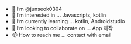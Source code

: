 - 👋 I’m @junseok0304
- 👀 I’m interested in ... Javascripts, kotlin
- 🌱 I’m currently learning ... kotlin, Androidstudio
- 💞️ I’m looking to collaborate on ... App 제작
- 📫 How to reach me ... contact with email

